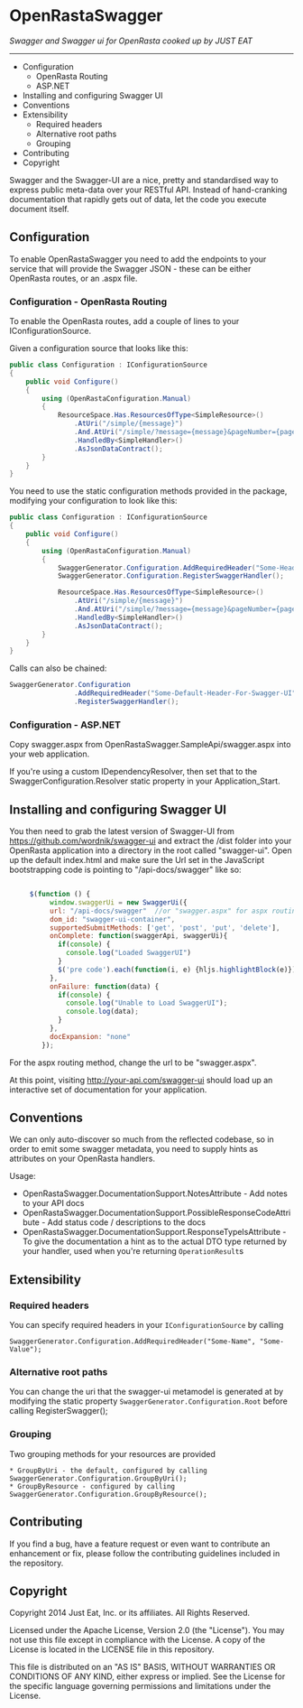 OpenRastaSwagger
================
_Swagger and Swagger ui for OpenRasta cooked up by JUST EAT_

---

* Configuration
  + OpenRasta Routing
  + ASP.NET
* Installing and configuring Swagger UI
* Conventions
* Extensibility
  + Required headers
  + Alternative root paths
  + Grouping
* Contributing
* Copyright

Swagger and the Swagger-UI are a nice, pretty and standardised way to express public meta-data over your RESTful API. 
Instead of hand-cranking documentation that rapidly gets out of data, let the code you execute document itself.

## Configuration

To enable OpenRastaSwagger you need to add the endpoints to your service that will provide the Swagger JSON - these can be either OpenRasta routes, or an .aspx file.

### Configuration - OpenRasta Routing 

To enable the OpenRasta routes, add a couple of lines to your IConfigurationSource.

Given a configuration source that looks like this:
```c#
public class Configuration : IConfigurationSource
{
	public void Configure()
	{
		using (OpenRastaConfiguration.Manual)
		{
			ResourceSpace.Has.ResourcesOfType<SimpleResource>()
				.AtUri("/simple/{message}")
				.And.AtUri("/simple/?message={message}&pageNumber={pageNumber}")
				.HandledBy<SimpleHandler>()
				.AsJsonDataContract();
		}
	}
}
```	
You need to use the static configuration methods provided in the package, modifying your configuration to look like this:

```c#
public class Configuration : IConfigurationSource
{
	public void Configure()
	{
		using (OpenRastaConfiguration.Manual)
		{
			SwaggerGenerator.Configuration.AddRequiredHeader("Some-Header", "Some-Value");
			SwaggerGenerator.Configuration.RegisterSwaggerHandler();

			ResourceSpace.Has.ResourcesOfType<SimpleResource>()
				.AtUri("/simple/{message}")
				.And.AtUri("/simple/?message={message}&pageNumber={pageNumber}")
				.HandledBy<SimpleHandler>()
				.AsJsonDataContract();
		}
	}
}
```	

Calls can also be chained:

```c#
SwaggerGenerator.Configuration
				.AddRequiredHeader("Some-Default-Header-For-Swagger-UI", "Some-Value")
				.RegisterSwaggerHandler();		
```		
### Configuration - ASP.NET 

Copy swagger.aspx from OpenRastaSwagger.SampleApi/swagger.aspx into your web application.

If you're using a custom IDependencyResolver, then set that to the SwaggerConfiguration.Resolver static property in your Application_Start.


## Installing and configuring Swagger UI

You then need to grab the latest version of Swagger-UI from https://github.com/wordnik/swagger-ui and extract the /dist folder into your OpenRasta application into a directory in the root called "swagger-ui". Open up the default index.html and make sure the Url set in the JavaScript bootstrapping code is pointing to "/api-docs/swagger" like so:

```javascript

	 $(function () {
		  window.swaggerUi = new SwaggerUi({
		  url: "/api-docs/swagger"  //or "swagger.aspx" for aspx routing,
		  dom_id: "swagger-ui-container",
		  supportedSubmitMethods: ['get', 'post', 'put', 'delete'],
		  onComplete: function(swaggerApi, swaggerUi){
			if(console) {
			  console.log("Loaded SwaggerUI")
			}
			$('pre code').each(function(i, e) {hljs.highlightBlock(e)});
		  },
		  onFailure: function(data) {
			if(console) {
			  console.log("Unable to Load SwaggerUI");
			  console.log(data);
			}
		  },
		  docExpansion: "none"
		});

```

			
For the aspx routing method, change the url to be "swagger.aspx".

At this point, visiting http://your-api.com/swagger-ui should load up an interactive set of documentation for your application.

## Conventions

We can only auto-discover so much from the reflected codebase, so in order to emit some swagger metadata, you need to supply hints as attributes on your OpenRasta handlers.

Usage:

* OpenRastaSwagger.DocumentationSupport.NotesAttribute - Add notes to your API docs
* OpenRastaSwagger.DocumentationSupport.PossibleResponseCodeAttribute - Add status code / descriptions to the docs
* OpenRastaSwagger.DocumentationSupport.ResponseTypeIsAttribute - To give the documentation a hint as to the actual DTO type returned by your handler, used when you're returning `OperationResult`s

## Extensibility

### Required headers

You can specify required headers in your `IConfigurationSource` by calling 

	SwaggerGenerator.Configuration.AddRequiredHeader("Some-Name", "Some-Value");
	
### Alternative root paths

You can change the uri that the swagger-ui metamodel is generated at by modifying the static property `SwaggerGenerator.Configuration.Root` before calling RegisterSwagger();

### Grouping

Two grouping methods for your resources are provided

	* GroupByUri - the default, configured by calling SwaggerGenerator.Configuration.GroupByUri();
	* GroupByResource - configured by calling SwaggerGenerator.Configuration.GroupByResource();
	
## Contributing

If you find a bug, have a feature request or even want to contribute an enhancement or fix, please follow the contributing guidelines included in the repository.

## Copyright

Copyright 2014 Just Eat, Inc. or its affiliates. All Rights Reserved.

Licensed under the Apache License, Version 2.0 (the "License"). You
may not use this file except in compliance with the License. A copy of
the License is located in the LICENSE file in this repository. 

This file is distributed on an "AS IS" BASIS, WITHOUT WARRANTIES OR 
CONDITIONS OF ANY KIND, either express or implied. See the License 
for the specific language governing permissions and limitations under 
the License.